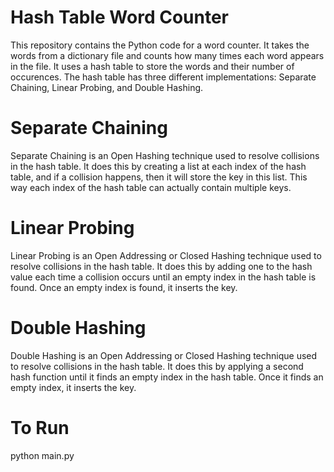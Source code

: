 # Hash Table Word Counter

This repository contains the Python code for a word counter. It takes the words from a dictionary file and counts how many times each word appears in the file. It uses a hash table to store the words and their number of occurences. The hash table has three different implementations: Separate Chaining, Linear Probing, and Double Hashing.

# Separate Chaining

Separate Chaining is an Open Hashing technique used to resolve collisions in the hash table. It does this by creating a list at each index of the hash table, and if a collision happens, then it will store the key in this list. This way each index of the hash table can actually contain multiple keys.

# Linear Probing

Linear Probing is an Open Addressing or Closed Hashing technique used to resolve collisions in the hash table. It does this by adding one to the hash value each time a collision occurs until an empty index in the hash table is found. Once an empty index is found, it inserts the key.

# Double Hashing

Double Hashing is an Open Addressing or Closed Hashing technique used to resolve collisions in the hash table. It does this by applying a second hash function until it finds an empty index in the hash table. Once it finds an empty index, it inserts the key.

# To Run

python main.py

